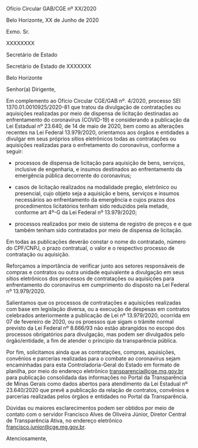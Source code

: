 Ofício Circular GAB/CGE nº XX/2020

Belo Horizonte, XX de Junho de 2020

Exmo. Sr.

XXXXXXXX

Secretário de Estado

Secretário de Estado de XXXXXXX

Belo Horizonte

Senhor(a) Dirigente,

Em complemento ao  Ofício Circular CGE/GAB nº. 4/2020, processo SEI 1370.01.0010925/2020-81 que tratou da divulgação de contratações ou aquisições realizadas por meio de dispensa de licitação destinadas ao enfrentamento do coronavírus (COVID-19) e considerando a publicação da Lei Estadual nº 23.640, de 14 de maio de 2020, bem como as alterações recentes na Lei Federal 13.979/2020, orientamos aos órgãos e entidades a divulgar em seus próprios sítios eletrônicos todas as contratações ou aquisições realizadas para o enfretamento do coronavírus, conforme a seguir:

- processos de dispensa de licitação para aquisição de bens, serviços, inclusive de engenharia, e insumos destinados ao enfrentamento da emergência pública decorrente do coronavírus;

- casos de licitação realizados na modalidade pregão, eletrônico ou presencial, cujo objeto seja a aquisição e bens, serviços e insumos necessários ao enfrentamento da emergência e cujos prazos dos procedimentos licitatórios tenham sido reduzidos pela metade, conforme art 4º-G da Lei Federal nº 13.979/2020;

- processos realizados por meio de sistema de registro de preços e e que também tenham sido contratados por meio de dispensa de licitação.

Em todas as publicações deverão constar o nome do contratado, número do CPF/CNPJ, o prazo contratual, o valor e o respectivo processo de contratação ou aquisição.

Reforçamos a importância de verificar junto aos setores responsáveis de compras e contratos ou outra unidade equivalente a divulgação em seus sítios eletrônicos dos processos de contratações ou aquisições para enfrentamento do coronavírus em cumprimento do disposto na Lei Federal nº 13.979/2020.

Salientamos que os processos de contratações e aquisições realizadas com base em legislação diversa, ou a execução de despesas em contratos celebrados anteriormente a publicação de Lei nº 13.979/2020, ocorrida em 07 de fevereiro de 2020, ou os proessos que sigam o trâmite normal previsto da Lei Federal nº 8.666/93 não estão abrangidos no escopo dos processos obrigatórios para divulgação, mas podem ser divulgados pelo órgão/entidade, a fim de atender o príncipio da transparência pública.

Por fim, solicitamos ainda que as contratações, compras, aquisições, convênios e parcerias realizadas para o combate ao coronavírus sejam encaminhadas para esta Controladoria-Geral do Estado em formato de planilha, por meio do endereço eletrônico transparencia@cge.mg.gov.br para publicação consolidada das informações no Portal da Transparência de Minas Gerais como dados abertos para atendimento da Lei Estadual nº 23.640/2020 que prevê a publicação da relação de contratos, convênios e parcerias realizadas pelos órgãos e entidades no Portal da Transparência.

Dúvidas ou maiores esclarecimentos podem ser obtidos por meio de contato com o servidor Francisco Alves de Oliveira Júnior, Diretor Central de Transparência Ativa, no endereço eletrônico francisco.junior@cge.mg.gov.br.

Atenciosamente,
